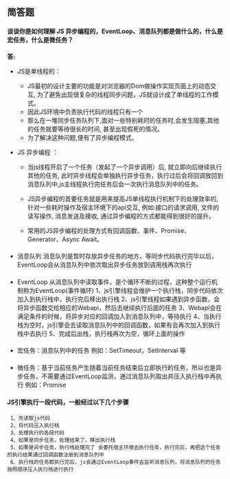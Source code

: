 ## 简答题

#### 谈谈你是如何理解 JS 异步编程的，EventLoop、消息队列都是做什么的，什么是宏任务，什么是微任务？

**答:**

- JS是单线程的：
    - JS最初的设计主要的功能是对浏览器的Dom做操作实现页面上的动态交互, 为了避免出现很复杂的线程同步问题，JS就设计成了单线程的工作模式。
    - 因此JS环境中负责执行代码的线程只有一个
    - 那么在一堆同步任务队列下,面对一些特别耗时的任务时,会发生阻塞,其他的任务就要等待很长的时间, 甚至出现假死的情况。
    - 为了解决这种问题,便有了异步编程模式。

- JS 异步编程 ：
    - 当js线程开启了一个任务（发起了一个异步调用）后, 就立即向后继续执行其他的任务, 此时异步线程会单独执行异步任务，执行过后会将回调放回到消息队列中,js主线程执行完任务后会一次执行消息队列中的任务。

    - JS异步编程的首要任务就是用来提高JS单线程执行机制下的处理效率的, 针对一些耗时操作及宿主环境下的api交互, 例如:接口的请求调用, 文件的读写操作, 消息发送及接收, 通过异步编程的方式都能得到很好的提升。
    - 常用的JS异步编程的处理方式有回调函数、事件、Promise、Generator、Async Await。

####
- 消息队列
消息队列是暂时存放异步任务的地方，等同步代码执行完毕以后，EventLoop会从消息队列中依次取出异步任务放到调用栈再次执行

#### 
- EventLoop
从消息队列中读取事件，是个循环不断的过程，这种整个运行机制称为EventLoop(事件循环)
1、js引擎线程会维护一个执行栈，同步代码依次加入到执行栈中，执行完后移出执行栈
2、js引擎线程如果遇到异步函数，会将异步函数交给相应的Webapi，然后去继续执行后面的任务
3、Webapi会在满足条件的时候，将异步对应的回调加入到消息队列中，等待执行
4、当执行栈为空时，js引擎会去读取消息队列中的回调函数，如果有会再次加入到执行栈中去执行
5、完成后出栈，执行栈再次为空，循环上面的操作

#### 
- 宏任务：消息队列中的任务 例如：SetTimeout，SetInterval 等

#### 
- 微任务：基于当前任务产生随着当前任务结束后立即执行的任务，所以也是异步任务，不需要通过EventLoop监测，通过消息队列取出并压入执行栈中再执行 例如：Promise

#### JS引擎执行一段代码，一般经过以下几个步骤
   ```
    1、先读取js代码
    2、将代码压入执行栈
    3、处理执行的各段代码
    4、如果是同步任务，处理结束了，移出执行栈
    5、如果是异步任务，执行栈处理完了 会委托宿主环境去执行任务，执行完后，再把这个任务的执行结果通过回调函数注册到消息队列中
    6、执行栈的任务都执行完后，js会通过EventLoop事件去监听消息队列，将消息队列的任务按照顺序压入执行栈进行执行

